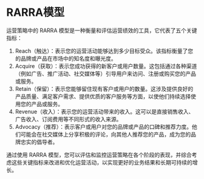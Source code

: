 # RARRA模型

运营策略中的 RARRA 模型是一种衡量和评估运营绩效的工具，它代表了五个关键指标：

1. Reach（触达）：表示您的运营活动能够达到多少目标受众。该指标衡量了您的品牌或产品在市场中的知名度和曝光度。
2. Acquire（获取）：表示您成功获得的新客户或用户数量。这包括通过各种渠道（例如广告、推广活动、社交媒体等）引导用户来访问、注册或购买您的产品或服务。
3. Retain（保留）：表示您能够留住现有客户或用户的数量。这涉及提供良好的产品质量、满足客户需求、提供优质的客户服务等方面，以使他们持续选择使用您的产品或服务。
4. Revenue（收入）：表示您的运营活动带来的收入。这可以是直接销售收入、广告收入、订阅费用等不同形式的收入来源。
5. Advocacy（推荐）：表示客户或用户对您的品牌或产品的口碑和推荐力度。他们可能会在社交媒体上分享积极的评论，向其他人推荐您的产品，成为您的品牌忠实的倡导者。

通过使用 RARRA 模型，您可以评估和监控运营策略在各个阶段的表现，并综合考虑这些关键指标来改进和优化运营活动，以实现更好的业务结果和长期可持续的增长。
